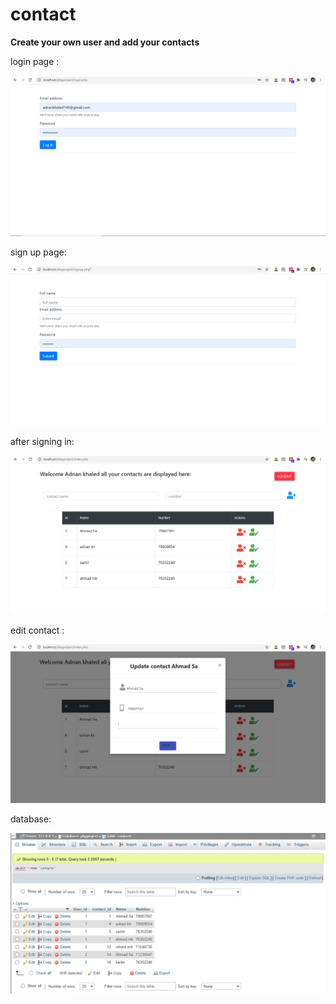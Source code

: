 # contact
<b> Create your own user and add your contacts </b> 

login page :

![](images/login.PNG)

sign up page:

![](images/signup.PNG)

after signing in:

![](images/main.PNG)

edit contact :

![](images/edit%20contact.PNG)

database:

![](images/database.PNG)

